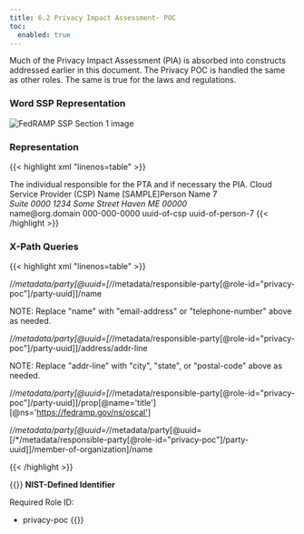 ```yaml
---
title: 6.2 Privacy Impact Assessment- POC
toc:
  enabled: true
---
```


Much of the Privacy Impact Assessment (PIA) is absorbed into constructs addressed earlier in this document. The Privacy POC is handled the same as other roles. The same is true for the laws and regulations.

### **Word SSP Representation**

<img src="/img/ssp-figure-6.2.png" alt="FedRAMP SSP Section 1 image">

### **Representation**

{{< highlight xml "linenos=table" >}}
   <!-- cut -->
   <metadata>
      <role id="privacy-poc">
         <title>Privacy Official's Point of Contact</title>
         <desc>The individual responsible for the PTA and if necessary the PIA.</desc>
      </role>
      <party uuid="uuid-of-csp" type="organization">
         <name>Cloud Service Provider (CSP) Name</name>
      </party>
      <party uuid="uuid-of-person-7">
         <person>
            <name>[SAMPLE]Person Name 7</name>
            <prop name="job-title" value="Individual's Title"/>
            <address>
               <addr-line>Suite 0000</addr-line>
               <addr-line>1234 Some Street</addr-line>
               <city>Haven</city>
               <state>ME</state>
               <postal-code>00000</postal-code>
            </address>
            <email-address>name@org.domain</email-address>
            <telephone-number>000-000-0000</telephone-number>
         <member-of-organization>uuid-of-csp</member-of-organization>
         </person>
      </party>
      <!-- cut -->
      <responsible-party role-id="privacy-poc">
         <party-uuid>uuid-of-person-7</party-uuid>
      </responsible-party>
      </role>
   </metadata>
{{< /highlight >}}



### **X-Path Queries**
{{< highlight xml "linenos=table" >}}
<!-- Privacy POC Name: -->
/*/metadata/party[@uuid=[/*/metadata/responsible-party[@role-id="privacy-poc"]/party-uuid]]/name

NOTE: Replace "name" with "email-address" or "telephone-number" above as needed.

<!-- Privacy POC’s Address: -->
/*/metadata/party[@uuid=[/*/metadata/responsible-party[@role-id="privacy-poc"]/party-uuid]]/address/addr-line

NOTE: Replace "addr-line" with "city", "state", or "postal-code" above as needed.

<!-- Privacy POC's Title: -->
/*/metadata/party[@uuid=[/*/metadata/responsible-party[@role-id="privacy-poc"]/party-uuid]]/prop[@name='title'][@ns='https://fedramp.gov/ns/oscal']

<!-- Company/Organization: -->
/*/metadata/party[@uuid=/*/metadata/party[@uuid=[/*/metadata/responsible-party[@role-id="privacy-poc"]/party-uuid]]/member-of-organization]/name

{{< /highlight >}}


{{<callout>}}
**NIST-Defined Identifier**

Required Role ID:
- privacy-poc
{{</callout>}}
